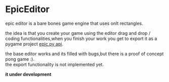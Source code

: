 # EpicEditor
epic editor is a bare bones game engine that uses onlt rectangles.         
       
the idea is that you create your game using the editor drag and drop / coding functionalities,when you finish your work you get to export it as a pygame project [epic.py api](https://github.com/t-88/epic.py).          
        
the base editor works and its filled with bugs,but there is a proof of concept pong game :).           
the export functionality is not implemented yet.         
     
**it under development**